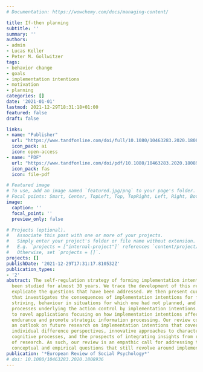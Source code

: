 ```yaml
---
# Documentation: https://wowchemy.com/docs/managing-content/

title: If-then planning
subtitle: ''
summary: ''
authors:
- admin
- Lucas Keller
- Peter M. Gollwitzer
tags:
- behavior change
- goals
- implementation intentions
- motivation
- planning
categories: []
date: '2021-01-01'
lastmod: 2021-12-29T18:31:18+01:00
featured: false
draft: false

links:
- name: "Publisher"
  url: "https://www.tandfonline.com/doi/full/10.1080/10463283.2020.1808936"
  icon_pack: ai
  icon: open-access
- name: "PDF"
  url: "https://www.tandfonline.com/doi/pdf/10.1080/10463283.2020.1808936?download=true"
  icon_pack: fas
  icon: file-pdf

# Featured image
# To use, add an image named `featured.jpg/png` to your page's folder.
# Focal points: Smart, Center, TopLeft, Top, TopRight, Left, Right, BottomLeft, Bottom, BottomRight.
image:
  caption: ''
  focal_point: ''
  preview_only: false

# Projects (optional).
#   Associate this post with one or more of your projects.
#   Simply enter your project's folder or file name without extension.
#   E.g. `projects = ["internal-project"]` references `content/project/deep-learning/index.md`.
#   Otherwise, set `projects = []`.
projects: []
publishDate: '2021-12-29T17:31:17.810532Z'
publication_types:
- '2'
abstract: The self-regulation strategy of forming implementation intentions has now
  been studied for almost 30 years. We trace the development of this research and
  explicate the questions that have been addressed. We then present current research
  that investigates the consequences of implementation intentions for flexible goal
  striving, behaviour in situations for which one had not planned, and neuropsychological
  processes underlying the action control by implementation intentions. Next, we turn
  to novel applications focusing on how implementation intentions affect physical
  endurance and promote strategic information processing. Our review concludes with
  an outlook on future research on implementation intentions that covers emerging
  individual difference perspectives, innovative approaches to characterize underlying
  cognitive processes, and the prospects of integrating insights from related fields
  of research. As such, our review is an empathic call for addressing the many intriguing
  conceptual and empirical questions that still revolve around implementation intentions.
publication: '*European Review of Social Psychology*'
# doi: 10.1080/10463283.2020.1808936
---
```

